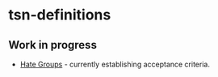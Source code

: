 # tsn-definitions

## Work in progress

* [Hate Groups](https://github.com/TransSafetyNetwork/tsn-definitions/blob/main/drafts/hate-groups-0.0.2.md) - currently establishing acceptance criteria.
